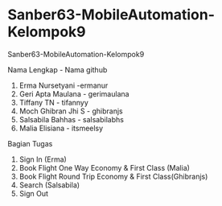 # Sanber63-MobileAutomation-Kelompok9
Sanber63-MobileAutomation-Kelompok9

Nama Lengkap - Nama github

1. Erma Nursetyani -ermanur
2. Geri Apta Maulana - gerimaulana
3. Tiffany TN - tifannyy
4. Moch Ghibran Jhi S - ghibranjs
5. Salsabila Bahhas - salsabilabhs
6. Malia Elisiana - itsmeelsy

Bagian Tugas

1. Sign In (Erma)
2. Book Flight One Way Economy & First Class (Malia) 
3. Book Flight Round Trip Economy & First Class(Ghibranjs) 
3. Search (Salsabila)
4. Sign Out
